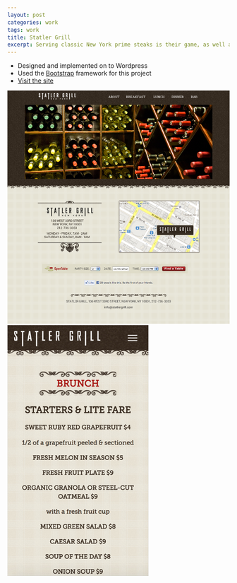 ```yaml
---
layout: post
categories: work
tags: work
title: Statler Grill
excerpt: Serving classic New York prime steaks is their game, as well as daily delivered fresh seafood
---
```


* Designed and implemented on to Wordpress
* Used the [Bootstrap](http://getbootstrap.com/) framework for this project
* [Visit the site](http://statlergrill.com)

<div class="screenshot screenshot-combo">
  <div class="screenshot-chrome">
    <img src="/assets/statlergrill-screenshot-1.jpg" srcset="/assets/statlergrill-screenshot-1@2x.jpg 2x">
  </div>
  <div class="screenshot-mobile">
    <img src="/assets/statlergrill-screenshot-2.jpg" srcset="/assets/statlergrill-screenshot-2@2x.jpg 2x">
  </div>
</div>
